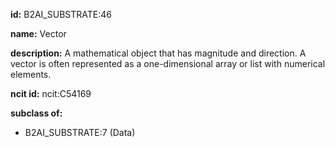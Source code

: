 **id:** B2AI_SUBSTRATE:46

**name:** Vector

**description:** A mathematical object that has magnitude and direction. A vector is often represented as a one-dimensional array or list with numerical elements.

**ncit id:** ncit:C54169

**subclass of:**

- B2AI_SUBSTRATE:7 (Data)
